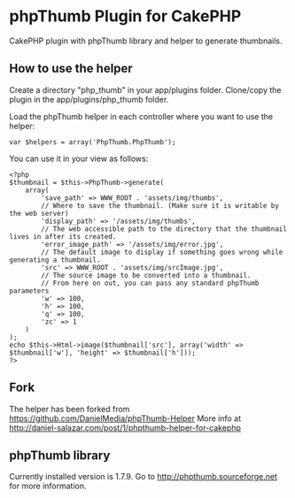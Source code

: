 # phpThumb Plugin for CakePHP #

CakePHP plugin with phpThumb library and helper to generate thumbnails.

## How to use the helper ##

Create a directory "php_thumb" in your app/plugins folder. Clone/copy the plugin in the app/plugins/php_thumb folder. 

Load the phpThumb helper in each controller where you want to use the helper:

	var $helpers = array('PhpThumb.PhpThumb');
	
You can use it in your view as follows:

	<?php
    $thumbnail = $this->PhpThumb->generate(
        array(
        	'save_path' => WWW_ROOT . 'assets/img/thumbs',
        	// Where to save the thumbnail. (Make sure it is writable by the web server)
        	'display_path' => '/assets/img/thumbs',
        	// The web accessible path to the directory that the thumbnail lives in after its created.
        	'error_image_path' => '/assets/img/error.jpg',
        	// The default image to display if something goes wrong while generating a thumbnail. 
    		'src' => WWW_ROOT . 'assets/img/srcImage.jpg',
    		// The source image to be converted into a thumbnail.
    		// From here on out, you can pass any standard phpThumb parameters
    		'w' => 100, 
    		'h' => 100,
    		'q' => 100,
    		'zc' => 1
        )
    );
   	echo $this->Html->image($thumbnail['src'], array('width' => $thumbnail['w'], 'height' => $thumbnail['h']));
   	?>

## Fork ##

The helper has been forked from https://github.com/DanielMedia/phpThumb-Helper
More info at http://daniel-salazar.com/post/1/phpthumb-helper-for-cakephp

## phpThumb library ##

Currently installed version is 1.7.9. Go to http://phpthumb.sourceforge.net for more information.


